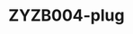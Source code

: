 ---
date_added: 2021-08-25
model: ZigBee CC2530 Power Outlet Module
vendor: eWeLink
title: ZYZB004-plug
category: plug
mlink: www.easyiot.tech
link: https://www.aliexpress.com/item/1005002852281147.html
zigbeemodel: ['SA-003-Zigbee']
compatible: [z2m,zigate,zha,tasmota]
---